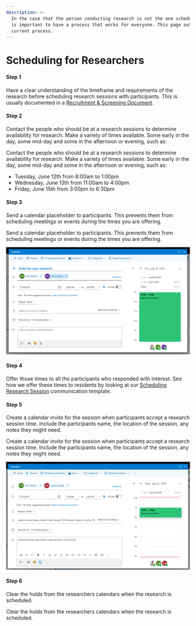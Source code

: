 ```yaml
---
description: >-
  In the case that the person conducting research is not the one scheduling, it
  is important to have a process that works for everyone. This page outlines our
  current process.
---
```


# Scheduling for Researchers

#### Step 1

Have a clear understanding of the timeframe and requirements of the research before scheduling research sessions with participants. This is usually documented in a [Recruitment & Screening Document](../recruiting/recruitment-process-and-timeline.md).

#### Step 2

Contact the people who should be at a research sessions to determine availability for research. Make a variety of times available. Some early in the day, some mid-day and some in the afternoon or evening, such as:

Contact the people who should be at a research sessions to determine availability for research. Make a variety of times available. Some early in the day, some mid-day and some in the afternoon or evening, such as:

* Tuesday, June 12th from 8:00am to 1:00pm
* Wednesday, June 13th from 11:00am to 4:00pm
* Friday, June 15th from 3:00pm to 6:30pm

#### Step 3

Send a calendar placeholder to participants. This prevents them from scheduling meetings or events during the times you are offering.

Send a calendar placeholder to participants. This prevents them from scheduling meetings or events during the times you are offering.

![](../.gitbook/assets/screen-shot-2019-07-12-at-5.25.29-pm.png)

#### Step 4

Offer those times to all the participants who responded with interest. See how we offer these times to residents by looking at our [Scheduling Research Session](../templates/scheduling-research-session.md) communication template.

#### Step 5

Create a calendar invite for the session when participants accept a research session time. Include the participants name, the location of the session, any notes they might need.

Create a calendar invite for the session when participants accept a research session time. Include the participants name, the location of the session, any notes they might need.

![Calendar invite for scheduled research session](../.gitbook/assets/screen-shot-2019-07-12-at-7.49.28-pm.png)

#### Step 6

Clear the holds from the researchers calendars when the research is scheduled.

Clear the holds from the researchers calendars when the research is scheduled.
